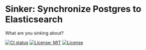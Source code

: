 # Sinker: Synchronize Postgres to Elasticsearch

What are you sinking about?

[![CI status](https://github.com/paradigm-operations/sinker/actions/workflows/test.yml/badge.svg)](gh-ci)
[![License: MIT](https://img.shields.io/badge/License-MIT-yellow.svg)](https://opensource.org/licenses/MIT)
[![License](https://img.shields.io/badge/License-Apache_2.0-blue.svg)](https://opensource.org/licenses/Apache-2.0)



